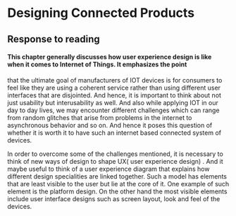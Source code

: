# Designing Connected Products 

## Response to reading

#### This chapter generally discusses how user experience design is like when it comes to Internet of Things. It emphasizes the point
that the ultimate goal of manufacturers of IOT devices is for consumers to feel like they are using a coherent service rather than
using different user interfaces that are disjointed. And hence, it is important to think about not just usability but interusability
as well. And also while applying IOT in our day to day lives, we may encounter different challenges which can range from random glitches
that arise from problems in the internet to asynchronous behavior and so on. And hence it poses this question of whether it is worth it
to have such an internet based connected system of devices.

In order to overcome some of the challenges mentioned, it is necessary to think of new ways of design to shape UX( user experience design)
. And it maybe useful to think of a user experience diagram that explains how different design specialities are linked together.
Such a model has elements that are least visible to the user but lie at the core of it. One example of such element is the platform 
design. On the other hand the most visible elements include user interface designs such as screen layout, look and feel of the devices. 


